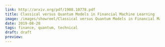 ```yaml
---
link: http://arxiv.org/pdf/1908.10778.pdf
title: Classical versus Quantum Models in Financial Machine Learning
image: /images/showreel/Classical versus Quantum Models in Financial Machine Learning.jpg
date: 2019-08-28
tags: finance, quantum, technical
draft: draft
preview:
---
```



